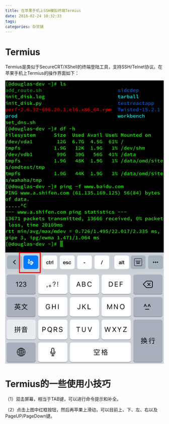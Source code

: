 ```yaml
---
title: 在苹果手机上SSH模拟终端Termius
date: 2018-02-24 10:32:33
tags:
categories: 杂货铺
---
```


# Termius

Termius是类似于SecureCRT/XShell的终端登陆工具，支持SSH/Telnet协议。在苹果手机上Termius的操作界面如下：

![](/images/iphone_1_1.png)

# Termius的一些使用小技巧

（1）双击屏幕，相当于TAB键，可以进行命令提示和补全。

（2）点击上图中红框按钮，然后再苹果上滑动，可以目前上、下、左、右以及PageUP/PageDown键。
